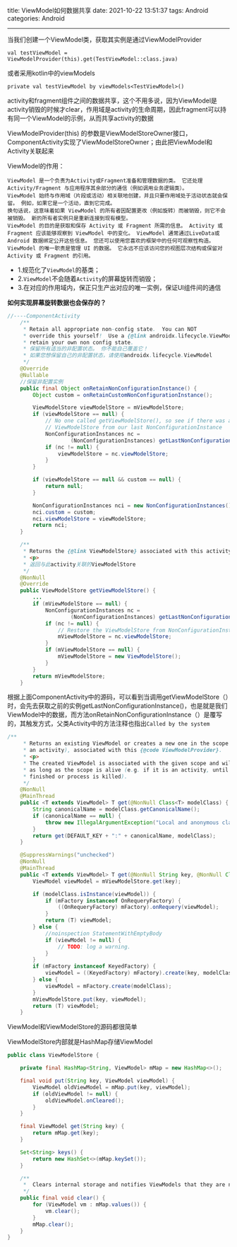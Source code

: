 title: ViewModel如何数据共享
date: 2021-10-22 13:51:37
tags: Android
categories: Android

------

当我们创建一个ViewModel类，获取其实例是通过ViewModelProvider
```
val testViewModel = ViewModelProvider(this).get(TestViewModel::class.java)
```
或者采用kotlin中的viewModels
```
private val testViewModel by viewModels<TestViewModel>()
```

activity和fragment组件之间的数据共享，这个不用多说，因为ViewModel是activity销毁的时候才clear，作用域是activity的生命周期，因此fragment可以持有同一个ViewModel的示例，从而共享activity的数据



ViewModelProvider(this) 的参数是ViewModelStoreOwner接口，ComponentActivity实现了ViewModelStoreOwner；由此把ViewModel和Activity关联起来



ViewModel的作用：

```
ViewModel 是一个负责为Activity或Fragment准备和管理数据的类。 它还处理 Activity/Fragment 与应用程序其余部分的通信（例如调用业务逻辑类）。
ViewModel 始终与作用域（片段或活动）相关联地创建，并且只要作用域处于活动状态就会保留。 例如，如果它是一个活动，直到它完成。
换句话说，这意味着如果 ViewModel 的所有者因配置更改（例如旋转）而被销毁，则它不会被销毁。 新的所有者实例只是重新连接到现有模型。
ViewModel 的目的是获取和保存 Activity 或 Fragment 所需的信息。 Activity 或 Fragment 应该能够观察到 ViewModel 中的变化。 ViewModel 通常通过LiveData或 Android 数据绑定公开这些信息。 您还可以使用您喜欢的框架中的任何可观察性构造。
ViewModel 的唯一职责是管理 UI 的数据。 它永远不应该访问您的视图层次结构或保留对 Activity 或 Fragment 的引用。
```

- 1.规范化了`ViewModel`的基类；
- 2.`ViewModel`不会随着`Activity`的屏幕旋转而销毁；
- 3.在对应的作用域内，保正只生产出对应的唯一实例，保证UI组件间的通信





**如何实现屏幕旋转数据也会保存的？**

```java
//----ComponentActivity	
	/**
     * Retain all appropriate non-config state.  You can NOT
     * override this yourself!  Use a {@link androidx.lifecycle.ViewModel} if you want to
     * retain your own non config state.
     * 保留所有适当的非配置状态。 你不能自己覆盖它！ 
     * 如果您想保留自己的非配置状态，请使用androidx.lifecycle.ViewModel 
     */
    @Override
    @Nullable
	//保留非配置实例
    public final Object onRetainNonConfigurationInstance() {
        Object custom = onRetainCustomNonConfigurationInstance();

        ViewModelStore viewModelStore = mViewModelStore;
        if (viewModelStore == null) {
            // No one called getViewModelStore(), so see if there was an existing
            // ViewModelStore from our last NonConfigurationInstance
            NonConfigurationInstances nc =
                    (NonConfigurationInstances) getLastNonConfigurationInstance();
            if (nc != null) {
                viewModelStore = nc.viewModelStore;
            }
        }

        if (viewModelStore == null && custom == null) {
            return null;
        }

        NonConfigurationInstances nci = new NonConfigurationInstances();
        nci.custom = custom;
        nci.viewModelStore = viewModelStore;
        return nci;
    }

	/**
     * Returns the {@link ViewModelStore} associated with this activity
     * <p>
     * 返回与此activity关联的ViewModelStore
     */
    @NonNull
    @Override
    public ViewModelStore getViewModelStore() {
        ...
        if (mViewModelStore == null) {
            NonConfigurationInstances nc =
                    (NonConfigurationInstances) getLastNonConfigurationInstance();
            if (nc != null) {
                // Restore the ViewModelStore from NonConfigurationInstances
                mViewModelStore = nc.viewModelStore;
            }
            if (mViewModelStore == null) {
                mViewModelStore = new ViewModelStore();
            }
        }
        return mViewModelStore;
    }
```

根据上面ComponentActivity中的源码，可以看到当调用getViewModelStore（）时，会先去获取之前的实例getLastNonConfigurationInstance()，也是就是我们ViewModel中的数据，而方法onRetainNonConfigurationInstance（）是覆写的，其触发方式，父类Activity中的方法注释也指出`Called by the system`







```java
/**
     * Returns an existing ViewModel or creates a new one in the scope (usually, a fragment or
     * an activity), associated with this {@code ViewModelProvider}.
     * <p>
     * The created ViewModel is associated with the given scope and will be retained
     * as long as the scope is alive (e.g. if it is an activity, until it is
     * finished or process is killed).
     */
    @NonNull
    @MainThread
    public <T extends ViewModel> T get(@NonNull Class<T> modelClass) {
        String canonicalName = modelClass.getCanonicalName();
        if (canonicalName == null) {
            throw new IllegalArgumentException("Local and anonymous classes can not be ViewModels");
        }
        return get(DEFAULT_KEY + ":" + canonicalName, modelClass);
    }

    @SuppressWarnings("unchecked")
    @NonNull
    @MainThread
    public <T extends ViewModel> T get(@NonNull String key, @NonNull Class<T> modelClass) {
        ViewModel viewModel = mViewModelStore.get(key);

        if (modelClass.isInstance(viewModel)) {
            if (mFactory instanceof OnRequeryFactory) {
                ((OnRequeryFactory) mFactory).onRequery(viewModel);
            }
            return (T) viewModel;
        } else {
            //noinspection StatementWithEmptyBody
            if (viewModel != null) {
                // TODO: log a warning.
            }
        }
        if (mFactory instanceof KeyedFactory) {
            viewModel = ((KeyedFactory) mFactory).create(key, modelClass);
        } else {
            viewModel = mFactory.create(modelClass);
        }
        mViewModelStore.put(key, viewModel);
        return (T) viewModel;
    }
```



ViewModel和ViewModelStore的源码都很简单



ViewModelStore内部就是HashMap存储ViewModel

```java
public class ViewModelStore {

    private final HashMap<String, ViewModel> mMap = new HashMap<>();

    final void put(String key, ViewModel viewModel) {
        ViewModel oldViewModel = mMap.put(key, viewModel);
        if (oldViewModel != null) {
            oldViewModel.onCleared();
        }
    }

    final ViewModel get(String key) {
        return mMap.get(key);
    }

    Set<String> keys() {
        return new HashSet<>(mMap.keySet());
    }

    /**
     *  Clears internal storage and notifies ViewModels that they are no longer used.
     */
    public final void clear() {
        for (ViewModel vm : mMap.values()) {
            vm.clear();
        }
        mMap.clear();
    }
}
```

